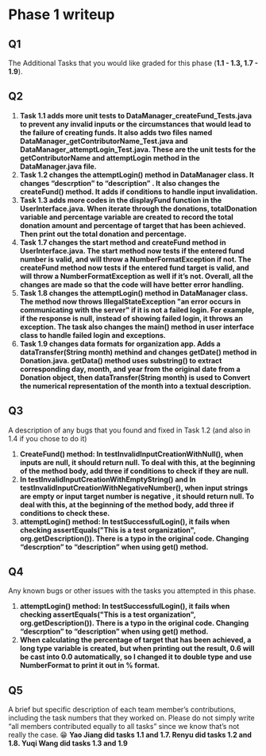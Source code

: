 # Phase 1 writeup
## Q1
The Additional Tasks that you would like graded for this phase (**1.1 - 1.3, 1.7 - 1.9**).

## Q2
1. **Task 1.1 adds more unit tests to DataManager_createFund_Tests.java to prevent any invalid inputs or the circumstances that would lead to the failure of creating funds. It also adds two files named DataManager_getContributorName_Test.java and DataManager_attemptLogin_Test.java. These are the unit tests for the getContributorName and attemptLogin method in the DataManager.java file.**
2. **Task 1.2 changes the attemptLogin() method in DataManager class. It changes “descrption” to “description” . It also changes the createFund() method. It adds if conditions to handle input invalidation.**
3. **Task 1.3 adds more codes in the displayFund function in the UserInterface.java. When iterate through the donations, totalDonation variable and percentage variable are created to record the total donation amount and percentage of target that has been achieved. Then print out the total donation and percentage.**
4. **Task 1.7 changes the start method and createFund method in UserInterface.java. The start method now tests if the entered fund number is valid, and will throw a NumberFormatException if not. The createFund method now tests if the entered fund target is valid, and will throw a NumberFormatException as well if it’s not. Overall, all the changes are made so that the code will have better error handling.**
5. **Task 1.8 changes the attemptLogin() method in DataManager class. The method now throws IllegalStateException "an error occurs in communicating with the server" if it is not a failed login. For example, if the response is null, instead of showing failed login, it throws an exception. The task also changes the main() method in user interface class to handle failed login and exceptions.**
6. **Task 1.9 changes data formats for organization app. Adds a dataTransfer(String month) methind and changes getDate() method in Donation.java. getData() method uses substring() to extract corresponding day, month, and year from the original date from a Donation object, then dataTransfer(String month) is used to Convert the numerical representation of the month into a textual description.**

## Q3
A description of any bugs that you found and fixed in Task 1.2 (and also in 1.4 if you chose to do it)
1. **CreateFund() method: In testInvalidInputCreationWithNull(), when inputs are null, it should return null. To deal with this, at the beginning of the method body, add three if conditions to check if they are null.**
2. **In testInvalidInputCreationWithEmptyString() and In testInvalidInputCreationWithNegativeNumber(), when input strings are empty or input target number is negative , it should return null. To deal with this, at the beginning of the method body, add three if conditions to check these.**
3. **attemptLogin() method: In testSuccessfulLogin(), it fails when checking assertEquals("This is a test organization", org.getDescription()). There is a typo in the original code. Changing “descrption” to “description” when using get() method.**

## Q4
Any known bugs or other issues with the tasks you attempted in this phase.
1. **attemptLogin() method: In testSuccessfulLogin(), it fails when checking assertEquals("This is a test organization", org.getDescription()). There is a typo in the original code. Changing “descrption” to “description” when using get() method.**
2. **When calculating the percentage of target that has been achieved, a long type variable is created, but when printing out the result, 0.6 will be cast into 0.0 automatically, so I changed it to double type and use NumberFormat to print it out in % format.** 

## Q5
A brief but specific description of each team member’s contributions, including the task numbers that they worked on. Please do not simply write “all members contributed equally to all tasks” since we know that’s not really the case. 😁
**Yao Jiang did tasks 1.1 and 1.7.
Renyu did tasks 1.2 and 1.8. 
Yuqi Wang did tasks 1.3 and 1.9**
